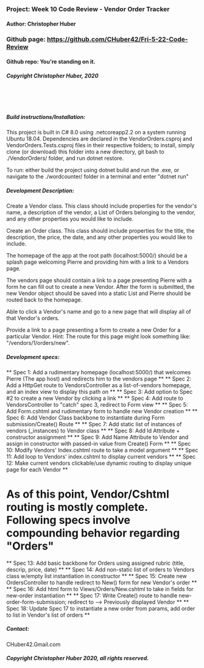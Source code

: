 ### Project: **Week 10 Code Review - Vendor Order Tracker**
#### Author: **Christopher Huber**

### Github page: https://github.com/CHuber42/Fri-5-22-Code-Review
#### Github repo: You're standing on it.
##### Copyright Christopher Huber, 2020

&nbsp;
     
&nbsp;
         
##### Build instructions/Installation: 

This project is built in C# 8.0 using .netcoreapp2.2 on a system running Ubuntu 18.04.
Dependencies are declared in the VendorOrders.csproj and VendorOrders.Tests.csproj files in their respective folders;
to install, simply clone (or download) this folder into a new directory, git bash to ./VendorOrders/ folder,
and run dotnet restore.

To run: either build the project using dotnet build and run the .exe, or navigate to the
./wordcounter/ folder in a terminal and enter "dotnet run"

##### Development Description:

Create a Vendor class. This class should include properties for the vendor's name, a description of the vendor, a List of Orders belonging to the vendor, and any other properties you would like to include.

Create an Order class. This class should include properties for the title, the description, the price, the date, and any other properties you would like to include.

The homepage of the app at the root path (localhost:5000/) should be a splash page welcoming Pierre and providing him with a link to a Vendors page.

The vendors page should contain a link to a page presenting Pierre with a form he can fill out to create a new Vendor. After the form is submitted, the new Vendor object should be saved into a static List and Pierre should be routed back to the homepage.

Able to click a Vendor's name and go to a new page that will display all of that Vendor's orders.

Provide a link to a page presenting a form to create a new Order for a particular Vendor. Hint: The route for this page might look something like: "/vendors/1/orders/new".


##### Development specs:

** Spec 1: Add a rudimentary homepage (localhost:5000/) that welcomes Pierre (The app host) and redirects him to the vendors page **
** Spec 2: Add a HttpGet route to VendorsController as a list-of-vendors homepage, and an index view to display this path on **
** Spec 3: Add option to Spec #2 to create a new Vendor by clicking a link ** 
** Spec 4: Add route to VendorsController to "catch" spec 3, redirect to Form view **
** Spec 5: Add Form.cshtml and rudimentary form to handle new Vendor creation **
** Spec 6: Add Vendor Class backbone to instantiate during Form submission/Create() Route **
** Spec 7: Add static list of instances of vendors (_instances) to Vendor class **
** Spec 8: Add Id Attribute + constructor assignment **
** Spec 9: Add Name Attribute to Vendor and assign in constructor with passed-in value from Create() Form **
** Spec 10: Modify Vendors' Index.cshtml route to take a model argument ** 
** Spec 11: Add loop to Vendors' index.cshtml to display current vendors **
** Spec 12: Make current vendors clickable/use dynamic routing to display unique page for each Vendor **
# As of this point, Vendor/Cshtml routing is mostly complete. Following specs involve compounding behavior regarding "Orders"

** Spec 13: Add basic backbone for Orders using assigned rubric (title, descrip, price, date) **
** Spec 14: Add non-static list of orders to Vendors class w/empty list instantiation in constructor **
** Spec 15: Create new OrdersController to handle redirect to New() form for new Vendor's order **
** Spec 16: Add html form to Views/Orders/New.cshtml to take in fields for new-order instantiation **
** Spec 17: Write Create() route to handle new-order-form-submission; redirect to --> Previously displayed Vendor **
** Spec 18: Update Spec 17 to instantiate a new order from params, add order to list in Vendor's list of orders **

##### _Contact_:

CHuber42.Gmail.com

##### _Copyright Christopher Huber 2020, all rights reserved._